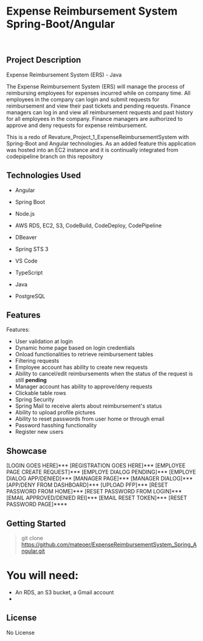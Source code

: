 # Expense Reimbursement System Spring-Boot/Angular
<br />

## Project Description
Expense Reimbursement System (ERS) - Java

The Expense Reimbursement System (ERS) will manage the process of reimbursing employees for expenses incurred while on company time. All employees in the company can login and submit requests for reimbursement and view their past tickets and pending requests. Finance managers can log in and view all reimbursement requests and past history for all employees in the company. Finance managers are authorized to approve and deny requests for expense reimbursement.

This is a redo of Revature_Project_1_ExpenseReimbursementSystem with Spring-Boot and Angular technologies.
As an added feature this application was hosted into an EC2 instance and it is continually integrated from codepipeline branch on this repository
## Technologies Used

* Angular
* Spring Boot
* Node.js
* AWS RDS, EC2, S3, CodeBuild, CodeDeploy, CodePipeline

* DBeaver
* Spring STS 3
* VS Code
* TypeScript
* Java
* PostgreSQL


## Features

Features:
* User validation at login
* Dynamic home page based on login credentials
* Onload functionalities to retrieve reimbursement tables
* Filtering requests
* Employee account has ability to create new requests
* Ability to cancel/edit reimbursements when the status of the request is still **pending**
* Manager account has ability to approve/deny requests
* Clickable table rows 
* Spring Security 
* Spring Mail to receive alerts about reimbursement's status 
* Ability to upload profile pictures 
* Ability to reset passwords from user home or through email
* Password hasshing functionality 
* Register new users 
 
## Showcase

[LOGIN GOES HERE]***
[REGISTRATION GOES HERE]***
[EMPLOYEE PAGE CREATE REQUEST]***
[EMPLOYE DIALOG PENDING]***
[EMPLOYE DIALOG APP/DENIED]***
[MANAGER PAGE]***
[MANAGER DIALOG]***
[APP/DENY FROM DASHBOARD]***
[UPLOAD PFP]***
[RESET PASSWORD FROM HOME]***
[RESET PASSWORD FROM LOGIN]***
[EMAIL APPROVED/DENIED REI]***
[EMAIL RESET TOKEN]***
[RESET PASSWORD PAGE]****




## Getting Started

> git clone https://github.com/mateoer/ExpenseReimbursementSystem_Spring_Angular.git

# You will need:
* An RDS, an S3 bucket, a Gmail account
* 



## License

No License
